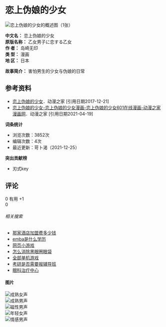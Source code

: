 # 恋上伪娘的少女

![恋上伪娘的少女的概述图（1张）](https://bkimg.cdn.bcebos.com/pic/241f95cad1c8a786216fb8fd6c09c93d71cf50f8?x-bce-process=image/resize,m_lfit,w_536,limit_1/quality,Q_70)

**中文名：** 恋上伪娘的少女  
**原版名称：** 乙女男子に恋する乙女  
**作    者：** 岛崎无印  
**类    型：** 漫画  
**地    区：** 日本  

**故事简介：** 害怕男生的少女与伪娘的日常  

## 参考资料

- [恋上伪娘的少女](https://www.dmzj.com/info/loveshoujiao.html)．动漫之家 [引用日期2017-12-21]
- [恋上伪娘的少女-恋上伪娘的少女漫画-恋上伪娘的少女601在线漫画-动漫之家漫画网](https://www.dmzj.com/info/loveshoujiao.html)．动漫之家 [引用日期2021-04-19]

**词条统计**

- 浏览次数：3852次
- 编辑次数：4次
- 最近更新：苛卜渴（2021-12-25）  

**突出贡献榜**

- 刃式key  

## 评论

0 有用 +1  
0  

###### 相关搜索

- [那家酒店加盟费多少钱](https://www.baidu.com/s?word=那家酒店加盟费多少钱)
- [emba是什么学历](https://www.baidu.com/s?word=emba是什么学历)
- [网页小游戏](https://www.baidu.com/s?word=网页小游戏)
- [怎么消除黑眼圈眼袋](https://www.baidu.com/s?word=怎么消除黑眼圈眼袋)
- [全部单机游戏](https://www.baidu.com/s?word=全部单机游戏)
- [考研是否需要报辅导班](https://www.baidu.com/s?word=考研是否需要报辅导班)
- [眼科治疗中心](https://www.baidu.com/s?word=眼科治疗中心)  

#### 图片
![成熟女声](https://baikebcs.bdimg.com/front-end/tts/voices/cheng_girl.png)  
![成熟男声](https://baikebcs.bdimg.com/front-end/tts/voices/cheng_boy.png)  
![磁性男声](https://baikebcs.bdimg.com/front-end/tts/voices/ci_boy.png)  
![年轻女声](https://baikebcs.bdimg.com/front-end/tts/voices/young_girl.png)  
![情感男声](https://baikebcs.bdimg.com/front-end/tts/voices/young_boy.png)  
<!-- tcd_original_link https://baike.baidu.com/item/%E6%81%8B%E4%B8%8A%E4%BC%AA%E5%A8%98%E7%9A%84%E5%B0%91%E5%A5%B3/22277233 -->
